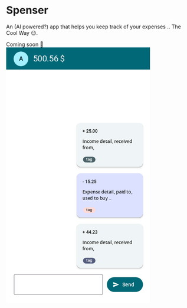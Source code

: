 # Spenser

An (AI powered?) app that helps you keep track of your expenses .. The Cool Way 😉.

Coming soon 🚀  
![render-1](assets/images/render-1.png)
